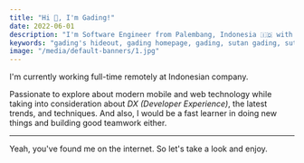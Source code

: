 ```yaml
---
title: "Hi 👋, I'm Gading!"
date: 2022-06-01
description: "I'm Software Engineer from Palembang, Indonesia 🇮🇩 with passion for modern technologies."
keywords: "gading's hideout, gading homepage, gading, sutan gading, sutan gading fadhillah nasution, sutan, sutanlab, gading.dev, gading dev, gading's website, gading website"
image: "/media/default-banners/1.jpg"
---
```


I'm currently working full-time remotely at Indonesian company.

Passionate to explore about modern mobile and web technology while taking into consideration about *DX (Developer Experience)*, the latest trends, and techniques. And also, I would be a fast learner in doing new things and building good teamwork either.

---

Yeah, you've found me on the internet. So let's take a look and enjoy.

